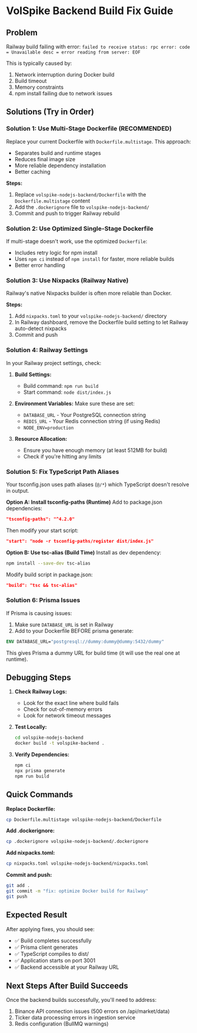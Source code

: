 # VolSpike Backend Build Fix Guide

## Problem
Railway build failing with error: `failed to receive status: rpc error: code = Unavailable desc = error reading from server: EOF`

This is typically caused by:
1. Network interruption during Docker build
2. Build timeout
3. Memory constraints
4. npm install failing due to network issues

## Solutions (Try in Order)

### Solution 1: Use Multi-Stage Dockerfile (RECOMMENDED)
Replace your current Dockerfile with `Dockerfile.multistage`. This approach:
- Separates build and runtime stages
- Reduces final image size
- More reliable dependency installation
- Better caching

**Steps:**
1. Replace `volspike-nodejs-backend/Dockerfile` with the `Dockerfile.multistage` content
2. Add the `.dockerignore` file to `volspike-nodejs-backend/`
3. Commit and push to trigger Railway rebuild

### Solution 2: Use Optimized Single-Stage Dockerfile
If multi-stage doesn't work, use the optimized `Dockerfile`:
- Includes retry logic for npm install
- Uses `npm ci` instead of `npm install` for faster, more reliable builds
- Better error handling

### Solution 3: Use Nixpacks (Railway Native)
Railway's native Nixpacks builder is often more reliable than Docker.

**Steps:**
1. Add `nixpacks.toml` to your `volspike-nodejs-backend/` directory
2. In Railway dashboard, remove the Dockerfile build setting to let Railway auto-detect nixpacks
3. Commit and push

### Solution 4: Railway Settings
In your Railway project settings, check:

1. **Build Settings:**
   - Build command: `npm run build`
   - Start command: `node dist/index.js`

2. **Environment Variables:**
   Make sure these are set:
   - `DATABASE_URL` - Your PostgreSQL connection string
   - `REDIS_URL` - Your Redis connection string (if using Redis)
   - `NODE_ENV=production`

3. **Resource Allocation:**
   - Ensure you have enough memory (at least 512MB for build)
   - Check if you're hitting any limits

### Solution 5: Fix TypeScript Path Aliases
Your tsconfig.json uses path aliases (`@/*`) which TypeScript doesn't resolve in output.

**Option A: Install tsconfig-paths (Runtime)**
Add to package.json dependencies:
```json
"tsconfig-paths": "^4.2.0"
```

Then modify your start script:
```json
"start": "node -r tsconfig-paths/register dist/index.js"
```

**Option B: Use tsc-alias (Build Time)**
Install as dev dependency:
```bash
npm install --save-dev tsc-alias
```

Modify build script in package.json:
```json
"build": "tsc && tsc-alias"
```

### Solution 6: Prisma Issues
If Prisma is causing issues:

1. Make sure `DATABASE_URL` is set in Railway
2. Add to your Dockerfile BEFORE prisma generate:
```dockerfile
ENV DATABASE_URL="postgresql://dummy:dummy@dummy:5432/dummy"
```

This gives Prisma a dummy URL for build time (it will use the real one at runtime).

## Debugging Steps

1. **Check Railway Logs:**
   - Look for the exact line where build fails
   - Check for out-of-memory errors
   - Look for network timeout messages

2. **Test Locally:**
   ```bash
   cd volspike-nodejs-backend
   docker build -t volspike-backend .
   ```

3. **Verify Dependencies:**
   ```bash
   npm ci
   npx prisma generate
   npm run build
   ```

## Quick Commands

**Replace Dockerfile:**
```bash
cp Dockerfile.multistage volspike-nodejs-backend/Dockerfile
```

**Add .dockerignore:**
```bash
cp .dockerignore volspike-nodejs-backend/.dockerignore
```

**Add nixpacks.toml:**
```bash
cp nixpacks.toml volspike-nodejs-backend/nixpacks.toml
```

**Commit and push:**
```bash
git add .
git commit -m "fix: optimize Docker build for Railway"
git push
```

## Expected Result
After applying fixes, you should see:
- ✅ Build completes successfully
- ✅ Prisma client generates
- ✅ TypeScript compiles to dist/
- ✅ Application starts on port 3001
- ✅ Backend accessible at your Railway URL

## Next Steps After Build Succeeds
Once the backend builds successfully, you'll need to address:
1. Binance API connection issues (500 errors on /api/market/data)
2. Ticker data processing errors in ingestion service
3. Redis configuration (BullMQ warnings)
